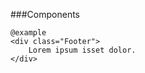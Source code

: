 ###Components    
    
    @example
    <div class="Footer">
        Lorem ipsum isset dolor.
    </div>